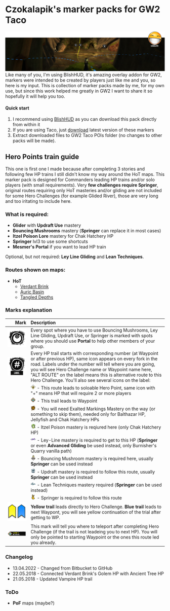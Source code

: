 # Czokalapik's marker packs for GW2 Taco  
![](https://raw.githubusercontent.com/czokalapik/Czokalapik-s-Guides-for-GW2Taco/main/Data/CzokalapiksGuides/git-instructions/cz_hp_run_screen.png)
Like many of you, I'm using BlishHUD, it's amazing overlay addon for GW2, markers were intended to be created by players just like me and you, so here is my input. This is collection of marker packs made by me, for my own use, but since this work helped me greatly in GW2 I want to share it so hopefully it will help you too.

#### Quick start  
1. I recommend using [BlishHUD](https://blishhud.com/) as you can download this pack directly from within it
2. If you are using Taco, just [download](https://github.com/czokalapik/Czokalapik-s-Guides-for-GW2Taco/releases) latest version of these markers
3. Extract downloaded files to GW2 Taco POIs folder (no changes to other packs will be made).

## Hero Points train guide  
This one is first one I made because after completing 3 stories and following few HP trains I still didn't know my way around the HoT maps. This marker pack is designed for Commanders leading HP trains and/or solo players (with small requirements). Very **few challenges require Springer**, original routes requiring only HoT masteries and/or gliding are not included for some Hero Challenges (for example Glided River), those are very long and too iritating to include here.

### What is required:
* **Glider** with **Updraft Use** mastery
* **Bouncing Mushrooms** mastery (**Springer** can replace it in most cases)
* **Itzel Poison Lore** mastery for Chak Hatchery HP
* **Springer** lvl3 to use some shortcuts
* **Mesmer's Portal** if you want to lead HP train

Optional, but not required: **Ley Line Gliding** and **Lean Techniques**.

### Routes shown on maps:
* **HoT**
	* [Verdant Brink](https://raw.githubusercontent.com/czokalapik/Czokalapik-s-Guides-for-GW2Taco/main/Data/CzokalapiksGuides/git-instructions/VB.jpg)
	* [Auric Basin](https://raw.githubusercontent.com/czokalapik/Czokalapik-s-Guides-for-GW2Taco/main/Data/CzokalapiksGuides/git-instructions/AB.jpg)
	* [Tangled Depths](https://raw.githubusercontent.com/czokalapik/Czokalapik-s-Guides-for-GW2Taco/main/Data/CzokalapiksGuides/git-instructions/TD.jpg)

### Marks explanation
Mark  | Description 
-: | :-
![](https://raw.githubusercontent.com/czokalapik/Czokalapik-s-Guides-for-GW2Taco/main/Data/CzokalapiksGuides/git-instructions/cz_git_portal.png)  | Every spot where you have to use Bouncing Mushrooms, Ley Line Gliding, Updraft Use, or Springer is marked with spots where you should use **Portal** to help other members of your group.
![](https://raw.githubusercontent.com/czokalapik/Czokalapik-s-Guides-for-GW2Taco/main/Data/CzokalapiksGuides/git-instructions/cz_git_num_label.png) | Every HP trail starts with corresponding number (at Waypoint or after previous HP), same icon appears on every fork in the road. Labels under the number will tell where you are going, you will see Hero Challenge name or Waypoint name here, "ALT ROUTE" on the label means this is alternative route to this Hero Challenge. You'll also see several icons on the label: 
![]() | ![](https://raw.githubusercontent.com/czokalapik/Czokalapik-s-Guides-for-GW2Taco/main/Data/CzokalapiksGuides/git-instructions/cz_git_labels_hp.png) - This route leads to soloable Hero Point, same icon with "+" means HP that will require 2 or more players
![]() | ![](https://raw.githubusercontent.com/czokalapik/Czokalapik-s-Guides-for-GW2Taco/main/Data/CzokalapiksGuides/git-instructions/cz_git_labels_wp.png) - This trail leads to Waypoint
![]() | ![](https://raw.githubusercontent.com/czokalapik/Czokalapik-s-Guides-for-GW2Taco/main/Data/CzokalapiksGuides/git-instructions/cz_git_labels_exaltedmarkings.png) - You will need Exalted Markings Mastery on the way (or something to skip them), needed only for Balthazar HP, Jellyfish and Chak Hatchery HPs
![]() | ![](https://raw.githubusercontent.com/czokalapik/Czokalapik-s-Guides-for-GW2Taco/main/Data/CzokalapiksGuides/git-instructions/cz_git_labels_itzelpoison.png) - Itzel Poison mastery is reqiured here (only Chak Hatchery HP)
![]() | ![](https://raw.githubusercontent.com/czokalapik/Czokalapik-s-Guides-for-GW2Taco/main/Data/CzokalapiksGuides/git-instructions/cz_git_labels_leyline.png) - Ley-Line mastery is required to get to this HP (**Springer** or even  **Advanced Gliding** be used instead, only Burnisher's Quarry vanilla path)
![]() | ![](https://raw.githubusercontent.com/czokalapik/Czokalapik-s-Guides-for-GW2Taco/main/Data/CzokalapiksGuides/git-instructions/cz_git_labels_mushroom.png) - Bouncing Mushroom mastery is required here, usually **Springer** can be used instead
![]() | ![](https://raw.githubusercontent.com/czokalapik/Czokalapik-s-Guides-for-GW2Taco/main/Data/CzokalapiksGuides/git-instructions/cz_git_labels_updraft.png) - Updraft mastery is required to follow this route, usually **Springer** can be used instead
![]() | ![](https://raw.githubusercontent.com/czokalapik/Czokalapik-s-Guides-for-GW2Taco/main/Data/CzokalapiksGuides/git-instructions/cz_git_labels_lean.png) - Lean Techniques mastery required (**Springer** can be used instead)
![]() | ![](https://raw.githubusercontent.com/czokalapik/Czokalapik-s-Guides-for-GW2Taco/main/Data/CzokalapiksGuides/git-instructions/cz_git_labels_springer.png) - Springer is required to follow this route
![](https://raw.githubusercontent.com/czokalapik/Czokalapik-s-Guides-for-GW2Taco/main/Data/CzokalapiksGuides/git-instructions/cz_git_trail.png) | **Yellow trail** leads directly to Hero Challenge. **Blue trail** leads to next Waypont, you will see yellow continuation of the trial after getting to WP.
![](https://raw.githubusercontent.com/czokalapik/Czokalapik-s-Guides-for-GW2Taco/main/Data/CzokalapiksGuides/git-instructions/cz_git_signs_tp_to.png) | This mark will tell you where to teleport after completing Hero Challenge (if the trail is not leadeing you to next HP). You will only be pointed to starting Waypoint or the ones this route led you already.

### Changelog
* 13.04.2022 - Changed from Bitbucket to GitHub 
* 22.05.2018 - Connected Verdant Brink's Golem HP with Ancient Tree HP
* 21.05.2018 - Updated Vampire HP trail

### ToDo
* **PoF** maps (maybe?)

